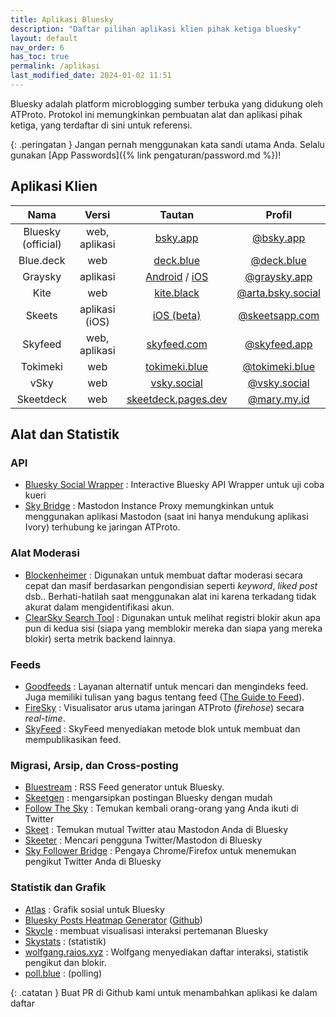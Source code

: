 ```yaml
---
title: Aplikasi Bluesky
description: "Daftar pilihan aplikasi klien pihak ketiga bluesky"
layout: default
nav_order: 6
has_toc: true
permalink: /aplikasi
last_modified_date: 2024-01-02 11:51
---
```


Bluesky adalah platform microblogging sumber terbuka yang didukung oleh ATProto. Protokol ini memungkinkan pembuatan alat dan aplikasi pihak ketiga, yang terdaftar di sini untuk referensi.

{: .peringatan }
Jangan pernah menggunakan kata sandi utama Anda. Selalu gunakan [App Passwords]({% link pengaturan/password.md %})!

## Aplikasi Klien

| Nama | Versi | Tautan | Profil |
|:---:|:---:|:---:|:---:|
| Bluesky (official) | web, aplikasi | [bsky.app](https://bsky.app)  | [@bsky.app](https://bsky.app/profile/bsky.app) |
| Blue.deck | web | [deck.blue](deck.blue)  | [@deck.blue](https://bsky.app/profile/deck.blue) |
| Graysky | aplikasi | [Android](https://play.google.com/store/apps/details?id=dev.mozzius.graysky&pcampaignid=pcampaignidMKT-Other-global-all-co-prtnr-py-PartBadge-Mar2515-1) / [iOS](https://apps.apple.com/gb/app/graysky/id6448234181) | [@graysky.app](https://bsky.app/profile/graysky.app)
| Kite | web | [kite.black](https://kite.black) | [@arta.bsky.social](https://bsky.app/profile/arta.bsky.social) |
| Skeets | aplikasi (iOS) | [iOS (beta)](https://testflight.apple.com/join/B4oUcGn2) | [@skeetsapp.com](https://bsky.app/profile/skeetsapp.com)
| Skyfeed | web, aplikasi | [skyfeed.com](skyfeed.com) | [@skyfeed.app](https://bsky.app/profile/skyfeed.app)
| Tokimeki | web | [tokimeki.blue](https://tokimeki.blue) | [@tokimeki.blue](https://bsky.app/profile/tokimeki.blue)
| vSky | web | [vsky.social](https://www.vsky.social/) | [@vsky.social](https://bsky.app/profile/vsky.social)
| Skeetdeck | web | [skeetdeck.pages.dev](https://skeetdeck.pages.dev/) | [@mary.my.id](https://bsky.app/profile/mary.my.id)

## Alat dan Statistik

### API
* [Bluesky Social Wrapper](https://blue.amazingca.dev/) : Interactive Bluesky API Wrapper untuk uji coba kueri
* [Sky Bridge](https://skybridge.fly.dev/) : Mastodon Instance Proxy memungkinkan untuk menggunakan aplikasi Mastodon (saat ini hanya mendukung aplikasi Ivory) terhubung ke jaringan ATProto.

### Alat Moderasi
* [Blockenheimer](https://blockenheimer.click/) : Digunakan untuk membuat daftar moderasi secara cepat dan masif berdasarkan pengondisian seperti *keyword*, *liked post* dsb.. Berhati-hatilah saat menggunakan alat ini karena terkadang tidak akurat dalam mengidentifikasi akun.
* [ClearSky Search Tool](https://bsky.thieflord.dev/) : Digunakan untuk melihat registri blokir akun apa pun di kedua sisi (siapa yang memblokir mereka dan siapa yang mereka blokir) serta metrik backend lainnya.

### Feeds
* [Goodfeeds](https://goodfeeds.co/) : Layanan alternatif untuk mencari dan mengindeks feed. Juga memiliki tulisan yang bagus tentang feed ([The Guide to Feed](https://goodfeeds.co/the-guide)).
* [FireSky](https://firesky.tv/) : Visualisator arus utama jaringan ATProto (*firehose*) secara *real-time*.
* [SkyFeed](https://skyfeed.app/) : SkyFeed menyediakan metode blok untuk membuat dan mempublikasikan feed.

### Migrasi, Arsip, dan Cross-posting

* [Bluestream](https://bluestream.deno.dev) : RSS Feed generator untuk Bluesky.
* [Skeetgen](https://mary-ext.github.io/skeetgen/) : mengarsipkan postingan Bluesky dengan mudah
* [Follow The Sky](https://gggdomi.github.io/follow-the-sky/) : Temukan kembali orang-orang yang Anda ikuti di Twitter
* [Skeet](https://skeet.labnotes.org/) : Temukan mutual Twitter atau Mastodon Anda di Bluesky
* [Skeeter](https://skeeter.streamlit.app/) : Mencari pengguna Twitter/Mastodon di Bluesky
* [Sky Follower Bridge](https://github.com/kawamataryo/sky-follower-bridge) : Pengaya Chrome/Firefox untuk menemukan pengikut Twitter Anda di Bluesky

### Statistik dan Grafik
* [Atlas](https://bsky.jazco.dev) : Grafik sosial untuk Bluesky
* [Bluesky Posts Heatmap Generator](https://bluesky-heatmap.fly.dev/) ([Github](https://github.com/aliceisjustplaying/bluesky-heatmap))
* [Skycle](https://skycle.app/) : membuat visualisasi interaksi pertemanan Bluesky
* [Skystats](https://skystats.social/) : (statistik)
* [wolfgang.raios.xyz](https://wolfgang.raios.xyz) : Wolfgang menyediakan daftar interaksi, statistik pengikut dan blokir.
* [poll.blue](https://poll.blue) : (polling)

{: .catatan }
Buat PR di Github kami untuk menambahkan aplikasi ke dalam daftar